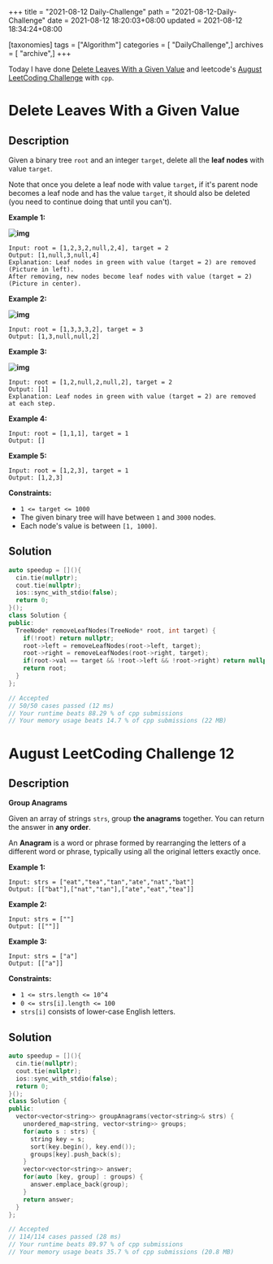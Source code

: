+++
title = "2021-08-12 Daily-Challenge"
path = "2021-08-12-Daily-Challenge"
date = 2021-08-12 18:20:03+08:00
updated = 2021-08-12 18:34:24+08:00

[taxonomies]
tags = ["Algorithm"]
categories = [ "DailyChallenge",]
archives = [ "archive",]
+++

Today I have done [Delete Leaves With a Given Value](https://leetcode.com/problems/delete-leaves-with-a-given-value/description/) and leetcode's [August LeetCoding Challenge](https://leetcode.com/explore/challenge/card/august-leetcoding-challenge-2021/614/week-2-august-8th-august-14th/3887/) with `cpp`.

<!-- more -->

# Delete Leaves With a Given Value

## Description

Given a binary tree `root` and an integer `target`, delete all the **leaf nodes** with value `target`.

Note that once you delete a leaf node with value `target`**,** if it's parent node becomes a leaf node and has the value `target`, it should also be deleted (you need to continue doing that until you can't).

 

**Example 1:**

**![img](https://assets.leetcode.com/uploads/2020/01/09/sample_1_1684.png)**

```
Input: root = [1,2,3,2,null,2,4], target = 2
Output: [1,null,3,null,4]
Explanation: Leaf nodes in green with value (target = 2) are removed (Picture in left). 
After removing, new nodes become leaf nodes with value (target = 2) (Picture in center).
```

**Example 2:**

**![img](https://assets.leetcode.com/uploads/2020/01/09/sample_2_1684.png)**

```
Input: root = [1,3,3,3,2], target = 3
Output: [1,3,null,null,2]
```

**Example 3:**

**![img](https://assets.leetcode.com/uploads/2020/01/15/sample_3_1684.png)**

```
Input: root = [1,2,null,2,null,2], target = 2
Output: [1]
Explanation: Leaf nodes in green with value (target = 2) are removed at each step.
```

**Example 4:**

```
Input: root = [1,1,1], target = 1
Output: []
```

**Example 5:**

```
Input: root = [1,2,3], target = 1
Output: [1,2,3]
```

 

**Constraints:**

- `1 <= target <= 1000`
- The given binary tree will have between `1` and `3000` nodes.
- Each node's value is between `[1, 1000]`.

## Solution

``` cpp
auto speedup = [](){
  cin.tie(nullptr);
  cout.tie(nullptr);
  ios::sync_with_stdio(false);
  return 0;
}();
class Solution {
public:
  TreeNode* removeLeafNodes(TreeNode* root, int target) {
    if(!root) return nullptr;
    root->left = removeLeafNodes(root->left, target);
    root->right = removeLeafNodes(root->right, target);
    if(root->val == target && !root->left && !root->right) return nullptr;
    return root;
  }
};

// Accepted
// 50/50 cases passed (12 ms)
// Your runtime beats 88.29 % of cpp submissions
// Your memory usage beats 14.7 % of cpp submissions (22 MB)
```

# August LeetCoding Challenge 12

## Description

**Group Anagrams**

Given an array of strings `strs`, group **the anagrams** together. You can return the answer in **any order**.

An **Anagram** is a word or phrase formed by rearranging the letters of a different word or phrase, typically using all the original letters exactly once.

 

**Example 1:**

```
Input: strs = ["eat","tea","tan","ate","nat","bat"]
Output: [["bat"],["nat","tan"],["ate","eat","tea"]]
```

**Example 2:**

```
Input: strs = [""]
Output: [[""]]
```

**Example 3:**

```
Input: strs = ["a"]
Output: [["a"]]
```

 

**Constraints:**

- `1 <= strs.length <= 10^4`
- `0 <= strs[i].length <= 100`
- `strs[i]` consists of lower-case English letters.

## Solution

``` cpp
auto speedup = [](){
  cin.tie(nullptr);
  cout.tie(nullptr);
  ios::sync_with_stdio(false);
  return 0;
}();
class Solution {
public:
  vector<vector<string>> groupAnagrams(vector<string>& strs) {
    unordered_map<string, vector<string>> groups;
    for(auto s : strs) {
      string key = s;
      sort(key.begin(), key.end());
      groups[key].push_back(s);
    }
    vector<vector<string>> answer;
    for(auto [key, group] : groups) {
      answer.emplace_back(group);
    }
    return answer;
  }
};

// Accepted
// 114/114 cases passed (28 ms)
// Your runtime beats 89.97 % of cpp submissions
// Your memory usage beats 35.7 % of cpp submissions (20.8 MB)
```
